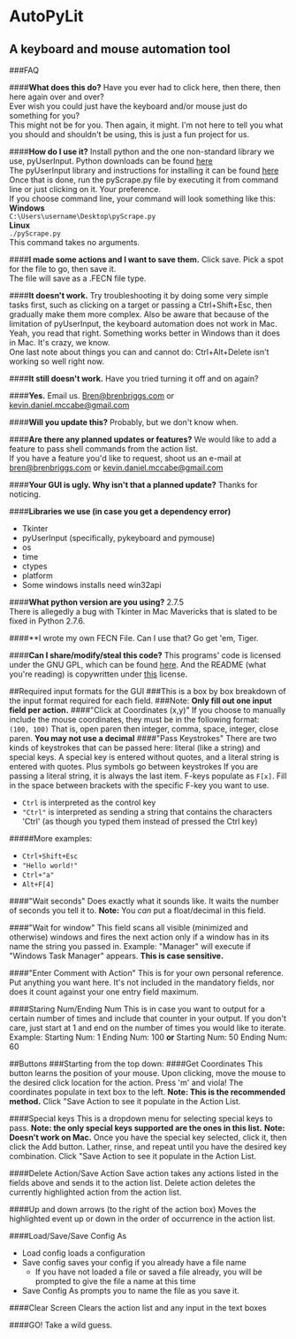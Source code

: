 AutoPyLit
=================  
A keyboard and mouse automation tool  
------------------------------------  
   

###FAQ
  
####**What does this do?**
Have you ever had to click here, then there, then here again over and over?  
Ever wish you could just have the keyboard and/or mouse just do something for you?  
This might not be for you. Then again, it might. I'm not here to tell you what you should and shouldn't be using, this is just a fun project for us.  

####**How do I use it?**
Install python and the one non-standard library we use, pyUserInput. 
Python downloads can be found [here](http://www.python.org/download/)  
The pyUserInput library and instructions for installing it can be found [here](https://github.com/SavinaRoja/PyUserInput)  
Once that is done, run the pyScrape.py file by executing it from command line or just clicking on it. Your preference.  
If you choose command line, your command will look something like this:  
**Windows**  
`C:\Users\username\Desktop\pyScrape.py`  
**Linux**  
`./pyScrape.py`  
This command takes no arguments.  
  
####**I made some actions and I want to save them.**
Click save. Pick a spot for the file to go, then save it.  
The file will save as a .FECN file type.  

####**It doesn't work.**
Try troubleshooting it by doing some very simple tasks first, such as clicking on a target or passing a Ctrl+Shift+Esc, then gradually make them more complex. 
Also be aware that because of the limitation of pyUserInput, the keyboard automation does not work in Mac.  
Yeah, you read that right. Something works better in Windows than it does in Mac. It's crazy, we know.  
One last note about things you can and cannot do: Ctrl+Alt+Delete isn't working so well right now.  

####**It still doesn't work.**
Have you tried turning it off and on again?  

####**Yes.**
Email us. Bren@brenbriggs.com or kevin.daniel.mccabe@gmail.com
  
####**Will you update this?**
Probably, but we don't know when.  

####**Are there any planned updates or features?** 
We would like to add a feature to pass shell commands from the action list.  
If you have a feature you'd like to request, shoot us an e-mail at bren@brenbriggs.com or kevin.daniel.mccabe@gmail.com  

####**Your GUI is ugly. Why isn't that a planned update?**
Thanks for noticing. 
  
####**Libraries we use (in case you get a dependency error)**  
*    Tkinter
*    pyUserInput (specifically, pykeyboard and pymouse)
*    os
*    time
*    ctypes
*    platform
*    Some windows installs need win32api

####**What python version are you using?**
2.7.5  
There is allegedly a bug with Tkinter in Mac Mavericks that is slated to be fixed in Python 2.7.6. 

####**I wrote my own FECN File. Can I use that? 
Go get 'em, Tiger. 

####**Can I share/modify/steal this code?**
This programs' code is licensed under the GNU GPL, which can be found [here](http://www.gnu.org/copyleft/gpl.txt).
And the README (what you're reading) is copywritten under [this](http://www.gnu.org/copyleft/fdl.txt) license.
  
##Required input formats for the GUI
###This is a box by box breakdown of the input format required for each field.
###Note: **Only fill out one input field per action.**
####"Click at Coordinates (x,y)"
If you choose to manually include the mouse coordinates, they must be in the following format:  
`(100, 100)`
That is, open paren then integer, comma, space, integer, close paren. **You may not use a decimal**
####"Pass Keystrokes"
There are two kinds of keystrokes that can be passed here: literal (like a string) and special keys. 
A special key is entered without quotes, and a literal string is entered with quotes. 
Plus symbols go between keystrokes
If you are passing a literal string, it is always the last item. 
F-keys populate as `F[x]`. Fill in the space between brackets with the specific F-key you want to use. 

*    `Ctrl` is interpreted as the control key
*    `"Ctrl"` is interpreted as sending a string that contains the characters 'Ctrl' (as though you typed them instead of pressed the Ctrl key)

#####More examples:

*    `Ctrl+Shift+Esc`
*    `"Hello world!"`
*    `Ctrl+"a"`
*    `Alt+F[4]`

####"Wait seconds"
Does exactly what it sounds like. It waits the number of seconds you tell it to. 
**Note:** You _can_ put a float/decimal in this field. 

####"Wait for window"
This field scans all visible (minimized and otherwise) windows and fires the next action only if a window has in its name the string you passed in. 
Example: 
"Manager" will execute if "Windows Task Manager" appears. **This is case sensitive.**

####"Enter Comment with Action"
This is for your own personal reference. Put anything you want here. It's not included in the mandatory fields, nor does it count against your one entry field maximum. 

####Staring Num/Ending Num
This is in case you want to output for a certain number of times and include that counter in your output. 
If you don't care, just start at 1 and end on the number of times you would like to iterate. 
Example:
Starting Num: 1
Ending Num:   100
**or**
Starting Num: 50
Ending Num:   60

##Buttons
###Starting from the top down:
####Get Coordinates
This button learns the position of your mouse. Upon clicking, move the mouse to the desired click location for the action. Press 'm' and viola! 
The coordinates populate in text box to the left. **Note: This is the recommended method.**
Click "Save Action to see it populate in the Action List. 

####Special keys
This is a dropdown menu for selecting special keys to pass. 
**Note: the only special keys supported are the ones in this list.**
**Note: Doesn't work on Mac.**
Once you have the special key selected, click it, then click the Add button. Lather, rinse, and repeat until you have the desired key combination. 
Click "Save Action to see it populate in the Action List. 

####Delete Action/Save Action
Save action takes any actions listed in the fields above and sends it to the action list. Delete action deletes the currently highlighted action from the action list. 

####Up and down arrows (to the right of the action box)
Moves the highlighted event up or down in the order of occurrence in the action list. 

####Load/Save/Save Config As
*    Load config loads a configuration
*    Save config saves your config if you already have a file name
     *  If you have not loaded a file or saved a file already, you will be prompted to give the file a name at this time
*    Save Config As prompts you to name the file as you save it. 

####Clear Screen
Clears the action list and any input in the text boxes

####GO!
Take a wild guess.